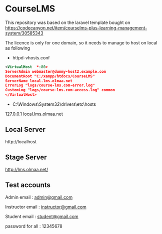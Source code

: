 
# CourseLMS

This repository was based on the laravel template bought on https://codecanyon.net/item/courselms-plus-learning-management-system/30585343

The licence is only for one domain, so it needs to manage to host on local as following

- httpd-vhosts.conf
```xml
<VirtualHost  *:80>
ServerAdmin webmaster@dummy-host2.example.com
DocumentRoot "C:/xampp/htdocs/CourseLMS"
ServerName local.lms.olmaa.net
ErrorLog "logs/course-lms.com-error.log"
CustomLog "logs/course-lms.com-access.log" common
</VirtualHost>
```
  

- C:\Windows\System32\drivers\etc\hosts

127.0.0.1 local.lms.olmaa.net

  ## Local Server
  http://localhost
  

## Stage Server

http://lms.olmaa.net/

  
  

## Test accounts

Admin email : admin@gmail.com

Instructor email : instructor@gmail.com

Student email : student@gmail.com

password for all : 12345678